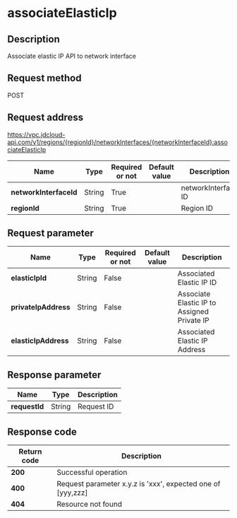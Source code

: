 # associateElasticIp


## Description
Associate elastic IP API to network interface

## Request method
POST

## Request address
https://vpc.jdcloud-api.com/v1/regions/{regionId}/networkInterfaces/{networkInterfaceId}:associateElasticIp

|Name|Type|Required or not|Default value|Description|
|---|---|---|---|---|
|**networkInterfaceId**|String|True| |networkInterface ID|
|**regionId**|String|True| |Region ID|

## Request parameter
|Name|Type|Required or not|Default value|Description|
|---|---|---|---|---|
|**elasticIpId**|String|False| |Associated Elastic IP ID|
|**privateIpAddress**|String|False| |Associate Elastic IP to Assigned Private IP|
|**elasticIpAddress**|String|False| |Associated Elastic IP Address|


## Response parameter
|Name|Type|Description|
|---|---|---|
|**requestId**|String|Request ID|


## Response code
|Return code|Description|
|---|---|
|**200**|Successful operation|
|**400**|Request parameter x.y.z is 'xxx', expected one of [yyy,zzz]|
|**404**|Resource not found|
